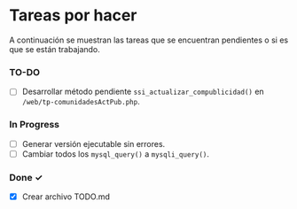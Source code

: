 # Tareas por hacer

A continuación se muestran las tareas que se encuentran pendientes o si es que se están trabajando.

### TO-DO

- [ ] Desarrollar método pendiente `ssi_actualizar_compublicidad()` en `/web/tp-comunidadesActPub.php`.

### In Progress

- [ ] Generar versión ejecutable sin errores.
- [ ] Cambiar todos los `mysql_query()` a `mysqli_query()`.

### Done ✓

- [x] Crear archivo TODO.md